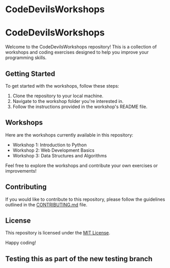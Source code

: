 # CodeDevilsWorkshops


# CodeDevilsWorkshops

Welcome to the CodeDevilsWorkshops repository! This is a collection of workshops and coding exercises designed to help you improve your programming skills.

## Getting Started

To get started with the workshops, follow these steps:

1. Clone the repository to your local machine.
2. Navigate to the workshop folder you're interested in.
3. Follow the instructions provided in the workshop's README file.

## Workshops

Here are the workshops currently available in this repository:

- Workshop 1: Introduction to Python
- Workshop 2: Web Development Basics
- Workshop 3: Data Structures and Algorithms

Feel free to explore the workshops and contribute your own exercises or improvements!

## Contributing

If you would like to contribute to this repository, please follow the guidelines outlined in the [CONTRIBUTING.md](./CONTRIBUTING.md) file.

## License

This repository is licensed under the [MIT License](./LICENSE).

Happy coding!

## Testing this as part of the new testing branch

